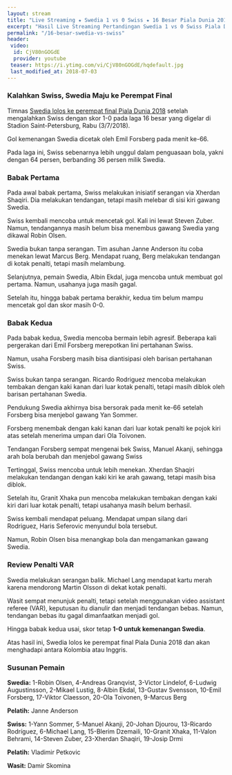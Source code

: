 ```yaml
---
layout: stream
title: "Live Streaming ★ Swedia 1 vs 0 Swiss ★ 16 Besar Piala Dunia 2018"
excerpt: "Hasil Live Streaming Pertandingan Swedia 1 vs 0 Swiss Piala Dunia 2018 16 Besar Babak Knock Out"
permalink: "/16-besar-swedia-vs-swiss"
header:
 video:
  id: CjV80nGOGdE
  provider: youtube
 teaser: https://i.ytimg.com/vi/CjV80nGOGdE/hqdefault.jpg
 last_modified_at: 2018-07-03
---
```

### Kalahkan Swiss, Swedia Maju ke Perempat Final

Timnas [Swedia lolos ke perempat final Piala Dunia 2018](/piala-dunia-2018-hd) setelah mengalahkan Swiss dengan skor 1-0 pada laga 16 besar yang digelar di Stadion Saint-Petersburg, Rabu (3/7/2018).

Gol kemenangan Swedia dicetak oleh Emil Forsberg pada menit ke-66.

Pada laga ini, Swiss sebenarnya lebih unggul dalam penguasaan bola, yakni dengan 64 persen, berbanding 36 persen milik Swedia.

### Babak Pertama

Pada awal babak pertama, Swiss melakukan inisiatif serangan via Xherdan Shaqiri. Dia melakukan tendangan, tetapi masih melebar di sisi kiri gawang Swedia.

Swiss kembali mencoba untuk mencetak gol. Kali ini lewat Steven Zuber. Namun, tendangannya masih belum bisa menembus gawang Swedia yang dikawal Robin Olsen.

Swedia bukan tanpa serangan. Tim asuhan Janne Anderson itu coba menekan lewat Marcus Berg. Mendapat ruang, Berg melakukan tendangan di kotak penalti, tetapi masih melambung.

Selanjutnya, pemain Swedia, Albin Ekdal, juga mencoba untuk membuat gol pertama. Namun, usahanya juga masih gagal.

Setelah itu, hingga babak pertama berakhir, kedua tim belum mampu mencetak gol dan skor masih 0-0.

### Babak Kedua

Pada babak kedua, Swedia mencoba bermain lebih agresif. Beberapa kali pergerakan dari Emil Forsberg merepotkan lini pertahanan Swiss.

Namun, usaha Forsberg masih bisa diantisipasi oleh barisan pertahanan Swiss.

Swiss bukan tanpa serangan. Ricardo Rodriguez mencoba melakukan tembakan dengan kaki kanan dari luar kotak penalti, tetapi masih diblok oleh barisan pertahanan Swedia.

Pendukung Swedia akhirnya bisa bersorak pada menit ke-66 setelah Forsberg bisa menjebol gawang Yan Sommer.

Forsberg menembak dengan kaki kanan dari luar kotak penalti ke pojok kiri atas setelah menerima umpan dari Ola Toivonen.

Tendangan Forsberg sempat mengenai bek Swiss, Manuel Akanji, sehingga arah bola berubah dan menjebol gawang Swiss

Tertinggal, Swiss mencoba untuk lebih menekan. Xherdan Shaqiri melakukan tendangan dengan kaki kiri ke arah gawang, tetapi masih bisa diblok.

Setelah itu, Granit Xhaka pun mencoba melakukan tembakan dengan kaki kiri dari luar kotak penalti, tetapi usahanya masih belum berhasil. 

Swiss kembali mendapat peluang. Mendapat umpan silang dari Rodriguez, Haris Seferovic menyundul bola tersebut.

Namun, Robin Olsen bisa menangkap bola dan mengamankan gawang Swedia. 

### Review Penalti VAR

Swedia melakukan serangan balik. Michael Lang mendapat kartu merah karena mendorong Martin Olsson di dekat kotak penalti.

Wasit sempat menunjuk penalti, tetapi setelah menggunakan video assistant referee (VAR), keputusan itu dianulir dan menjadi tendangan bebas. Namun, tendangan bebas itu gagal dimanfaatkan menjadi gol.

Hingga babak kedua usai, skor tetap **1-0 untuk kemenangan Swedia**.

Atas hasil ini, Swedia lolos ke perempat final Piala Dunia 2018 dan akan menghadapi antara Kolombia atau Inggris.

### Susunan Pemain

**Swedia:** 1-Robin Olsen, 4-Andreas Granqvist, 3-Victor Lindelof, 6-Ludwig Augustinsson, 2-Mikael Lustig, 8-Albin Ekdal, 13-Gustav Svensson, 10-Emil Forsberg, 17-Viktor Claesson, 20-Ola Toivonen, 9-Marcus Berg

**Pelatih:** Janne Anderson

**Swiss:** 1-Yann Sommer, 5-Manuel Akanji, 20-Johan Djourou, 13-Ricardo Rodríguez, 6-Michael Lang, 15-Blerim Dzemaili, 10-Granit Xhaka, 11-Valon Behrami, 14-Steven Zuber, 23-Xherdan Shaqiri, 19-Josip Drmi

**Pelatih:** Vladimir Petkovic

**Wasit:** Damir Skomina
